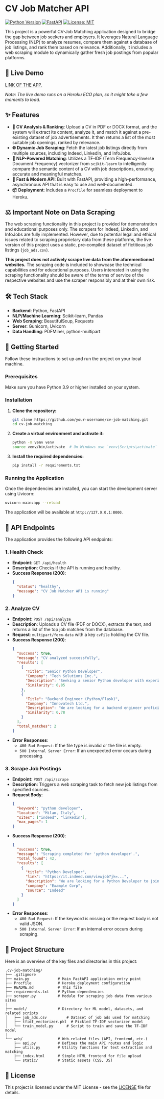 # CV Job Matcher API

[![Python Version](https.img.shields.io/badge/python-3.9+-blue.svg)](https://www.python.org/downloads/)
[![FastAPI](https.img.shields.io/badge/Framework-FastAPI-green.svg)](https://fastapi.tiangolo.com/)
[![License: MIT](https://img.shields.io/badge/License-MIT-yellow.svg)](https://opensource.org/licenses/MIT)

This project is a powerful CV-Job Matching application designed to bridge the gap between job seekers and employers. It leverages Natural Language Processing (NLP) to analyze resumes, compare them against a database of job listings, and rank them based on relevance. Additionally, it includes a web scraping module to dynamically gather fresh job postings from popular platforms.

## 🚀 Live Demo

[LINK OF THE APP.](https://cvjobmatching-a7049acad1b5.herokuapp.com/)

_Note: The live demo runs on a Heroku ECO plan, so it might take a few moments to load._

## ✨ Features

- **📄 CV Analysis & Ranking**: Upload a CV in PDF or DOCX format, and the system will extract its content, analyze it, and match it against a pre-existing dataset of job advertisements. It then returns a list of the most suitable job openings, ranked by relevance.
- **🌐 Dynamic Job Scraping**: Fetch the latest job listings directly from multiple sources, including Indeed, LinkedIn, and InfoJobs.
- **🤖 NLP-Powered Matching**: Utilizes a TF-IDF (Term Frequency-Inverse Document Frequency) vectorizer from `scikit-learn` to intelligently compare the semantic content of a CV with job descriptions, ensuring accurate and meaningful matches.
- **🚀 Fast & Modern API**: Built with FastAPI, providing a high-performance, asynchronous API that is easy to use and well-documented.
- **📦 Deployment**: Includes a `Procfile` for seamless deployment to Heroku.

## ⚖️ Important Note on Data Scraping

The web scraping functionality in this project is provided for demonstration and educational purposes only. The scrapers for Indeed, LinkedIn, and InfoJobs are fully implemented. However, due to potential legal and ethical issues related to scraping proprietary data from these platforms, the live version of this project uses a static, pre-compiled dataset of fictitious job listings (`job_ads.csv`).

**This project does not actively scrape live data from the aforementioned websites.** The scraping code is included to showcase the technical capabilities and for educational purposes. Users interested in using the scraping functionality should be aware of the terms of service of the respective websites and use the scraper responsibly and at their own risk.

## 🛠️ Tech Stack

- **Backend**: Python, FastAPI
- **NLP/Machine Learning**: Scikit-learn, Pandas
- **Web Scraping**: BeautifulSoup, Requests
- **Server**: Gunicorn, Uvicorn
- **Data Handling**: PDFMiner, python-multipart

## 🚀 Getting Started

Follow these instructions to set up and run the project on your local machine.

### Prerequisites

Make sure you have Python 3.9 or higher installed on your system.

### Installation

1. **Clone the repository:**

   ```bash
   git clone https://github.com/your-username/cv-job-matching.git
   cd cv-job-matching
   ```

2. **Create a virtual environment and activate it:**

   ```bash
   python -m venv venv
   source venv/bin/activate  # On Windows use `venv\Scripts\activate`
   ```

3. **Install the required dependencies:**
   ```bash
   pip install -r requirements.txt
   ```

### Running the Application

Once the dependencies are installed, you can start the development server using Uvicorn:

```bash
uvicorn main:app --reload
```

The application will be available at `http://127.0.0.1:8000`.

## 📖 API Endpoints

The application provides the following API endpoints:

### 1. Health Check

- **Endpoint**: `GET /api/health`
- **Description**: Checks if the API is running and healthy.
- **Success Response (200)**:
  ```json
  {
    "status": "healthy",
    "message": "CV Job Matcher API is running"
  }
  ```

### 2. Analyze CV

- **Endpoint**: `POST /api/analyze`
- **Description**: Uploads a CV file (PDF or DOCX), extracts the text, and returns a list of the top job matches from the database.
- **Request**: `multipart/form-data` with a key `cvFile` holding the CV file.
- **Success Response (200)**:
  ```json
  {
    "success": true,
    "message": "CV analyzed successfully",
    "results": [
      {
        "Title": "Senior Python Developer",
        "Company": "Tech Solutions Inc.",
        "Description": "Seeking a senior Python developer with experience in Django and REST APIs...",
        "Similarity": 0.85
      },
      {
        "Title": "Backend Engineer (Python/Flask)",
        "Company": "Innovatech Ltd.",
        "Description": "We are looking for a backend engineer proficient in Python and Flask...",
        "Similarity": 0.78
      }
    ],
    "total_matches": 2
  }
  ```
- **Error Responses**:
  - `400 Bad Request`: If the file type is invalid or the file is empty.
  - `500 Internal Server Error`: If an unexpected error occurs during processing.

### 3. Scrape Job Postings

- **Endpoint**: `POST /api/scrape`
- **Description**: Triggers a web scraping task to fetch new job listings from specified sources.
- **Request Body**:
  ```json
  {
    "keyword": "python developer",
    "location": "Milan, Italy",
    "sites": ["indeed", "linkedin"],
    "max_pages": 1
  }
  ```
- **Success Response (200)**:
  ```json
  {
    "success": true,
    "message": "Scraping completed for 'python developer'.",
    "total_found": 42,
    "results": [
      {
        "title": "Python Developer",
        "link": "https://it.indeed.com/viewjob?jk=...",
        "description": "We are looking for a Python Developer to join our team...",
        "company": "Example Corp",
        "source": "Indeed"
      }
    ]
  }
  ```
- **Error Responses**:
  - `400 Bad Request`: If the keyword is missing or the request body is not valid JSON.
  - `500 Internal Server Error`: If an internal error occurs during scraping.

## 📂 Project Structure

Here is an overview of the key files and directories in this project:

```
.cv-job-matching/
├── .gitignore
├── main.py             # Main FastAPI application entry point
├── Procfile            # Heroku deployment configuration
├── README.md           # This file
├── requirements.txt    # Python dependencies
├── scraper.py          # Module for scraping job data from various sites
|
├── model/              # Directory for ML model, datasets, and related scripts
│   ├── job_ads.csv         # Dataset of job ads used for matching
│   ├── tfidf_vectorizer.pkl  # Pickled TF-IDF vectorizer model
│   └── train_model.py      # Script to train and save the TF-IDF model
|
└── web/                # Web-related files (API, frontend, etc.)
    ├── api.py          # Defines the main API routes and logic
    ├── utils.py        # Utility functions for text extraction and matching
    ├── index.html      # Simple HTML frontend for file upload
    └── static/         # Static assets (CSS, JS)
```

## 📄 License

This project is licensed under the MIT License - see the [LICENSE](LICENSE) file for details.
